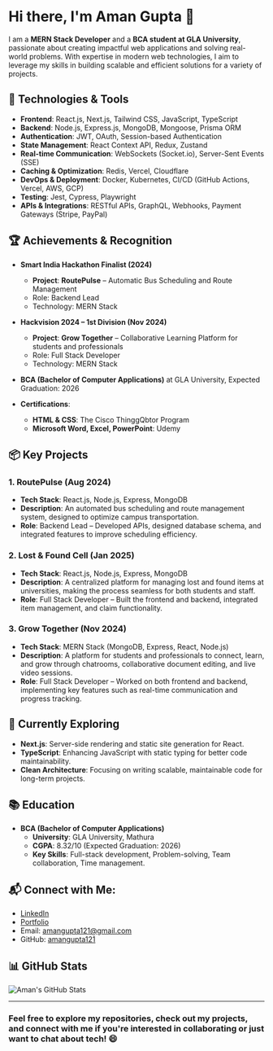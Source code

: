 # Hi there, I'm Aman Gupta 👋

I am a **MERN Stack Developer** and a **BCA student at GLA University**, passionate about creating impactful web applications and solving real-world problems. With expertise in modern web technologies, I aim to leverage my skills in building scalable and efficient solutions for a variety of projects.

## 🚀 Technologies & Tools
- **Frontend**: React.js, Next.js, Tailwind CSS, JavaScript, TypeScript
- **Backend**: Node.js, Express.js, MongoDB, Mongoose, Prisma ORM
- **Authentication**: JWT, OAuth, Session-based Authentication
- **State Management**: React Context API, Redux, Zustand
- **Real-time Communication**: WebSockets (Socket.io), Server-Sent Events (SSE)
- **Caching & Optimization**: Redis, Vercel, Cloudflare
- **DevOps & Deployment**: Docker, Kubernetes, CI/CD (GitHub Actions, Vercel, AWS, GCP)
- **Testing**: Jest, Cypress, Playwright
- **APIs & Integrations**: RESTful APIs, GraphQL, Webhooks, Payment Gateways (Stripe, PayPal)

## 🏆 Achievements & Recognition
- **Smart India Hackathon Finalist (2024)**  
  - **Project**: **RoutePulse** – Automatic Bus Scheduling and Route Management
  - Role: Backend Lead
  - Technology: MERN Stack

- **Hackvision 2024 – 1st Division (Nov 2024)**  
  - **Project**: **Grow Together** – Collaborative Learning Platform for students and professionals
  - Role: Full Stack Developer
  - Technology: MERN Stack

- **BCA (Bachelor of Computer Applications)** at GLA University, Expected Graduation: 2026
- **Certifications**:
  - **HTML & CSS**: The Cisco ThinggQbtor Program
  - **Microsoft Word, Excel, PowerPoint**: Udemy

## 📦 Key Projects

### 1. **RoutePulse** (Aug 2024)
- **Tech Stack**: React.js, Node.js, Express, MongoDB
- **Description**: An automated bus scheduling and route management system, designed to optimize campus transportation.
- **Role**: Backend Lead – Developed APIs, designed database schema, and integrated features to improve scheduling efficiency.

### 2. **Lost & Found Cell** (Jan 2025)
- **Tech Stack**: React.js, Node.js, Express, MongoDB
- **Description**: A centralized platform for managing lost and found items at universities, making the process seamless for both students and staff.
- **Role**: Full Stack Developer – Built the frontend and backend, integrated item management, and claim functionality.

### 3. **Grow Together** (Nov 2024)
- **Tech Stack**: MERN Stack (MongoDB, Express, React, Node.js)
- **Description**: A platform for students and professionals to connect, learn, and grow through chatrooms, collaborative document editing, and live video sessions.
- **Role**: Full Stack Developer – Worked on both frontend and backend, implementing key features such as real-time communication and progress tracking.

## 🌱 Currently Exploring
- **Next.js**: Server-side rendering and static site generation for React.
- **TypeScript**: Enhancing JavaScript with static typing for better code maintainability.
- **Clean Architecture**: Focusing on writing scalable, maintainable code for long-term projects.

## 📚 Education
- **BCA (Bachelor of Computer Applications)**  
  - **University**: GLA University, Mathura  
  - **CGPA**: 8.32/10 (Expected Graduation: 2026)  
  - **Key Skills**: Full-stack development, Problem-solving, Team collaboration, Time management.

## 📬 Connect with Me:
- [LinkedIn](https://www.linkedin.com/in/amangupta-a11a672ab/)  
- [Portfolio](https://aman-gupta-seven.vercel.app/)  
- Email: amangupta121@gmail.com  
- GitHub: [amangupta121](https://github.com/amanbhai1)

## 📊 GitHub Stats

![Aman's GitHub Stats](https://github-readme-stats.vercel.app/api?username=amangupta121&show_icons=true&hide_title=true&count_private=true&hide=prs&theme=radical)

---

### Feel free to explore my repositories, check out my projects, and connect with me if you're interested in collaborating or just want to chat about tech! 😄

